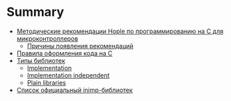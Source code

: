 # Summary

- [Методические рекомендации Hople по программированию на С для микроконтроллеров](./hople_c_mcu_guidlines.md)
  - [Причины появления рекомендаций]()
- [Правила оформления кода на С](./C_guidlines.md)
- [Типы библиотек](./lib_types.md)
  - [Implementation]()
  - [Implementation independent]()
  - [Plain libraries]()
- [Список официальный inimp-библиотек](inimp_list.md)


